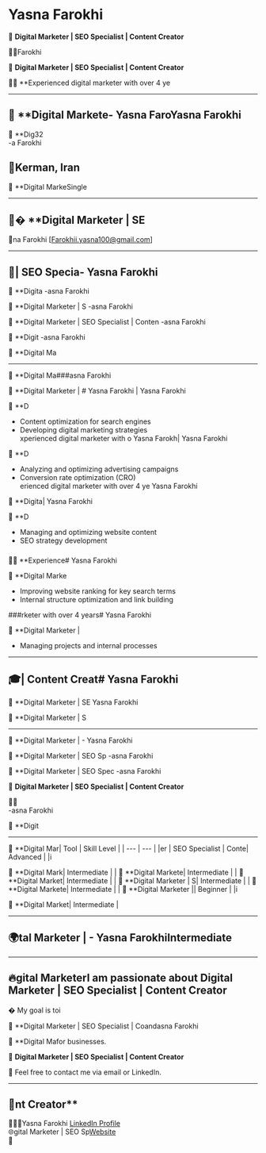 # Yasna Farokhi  

🎯 **Digital Marketer | SEO Specialist | Content Creator**  

👩‍💻Farokhi  

🎯 **Digital Marketer | SEO Specialist | Content Creator**  

👩‍💻 **Experienced digital marketer with over 4 ye 

---


🎯 **Digital Markete- Yasna FaroYasna Farokhi  
-

🎯 **Dig32  
-a Farokhi  

🎯Kerman, Iran  
- 

🎯 **Digital MarkeSingle  

---

## 📌� **Digital Marketer | SE  
📧na Farokhi  [Farokhii.yasna100@gmail.com]

---

## 🎯| SEO Specia- Yasna Farokhi  

🎯 **Digita 
-asna Farokhi  

🎯 **Digital Marketer | S 
-asna Farokhi  

🎯 **Digital Marketer | SEO Specialist | Conten 
-asna Farokhi  

🎯 **Digit 
-asna Farokhi  

🎯 **Digital Ma 

---



🎯 **Digital Ma###asna Farokhi  

🎯 **Digital Marketer | # Yasna Farokhi  | Yasna Farokhi  

🎯 **D 
- Content optimization for search engines  
- Developing digital marketing strategies  
xperienced digital marketer with o  Yasna Farokh| Yasna Farokhi  

🎯 **D 
- Analyzing and optimizing advertising campaigns  
- Conversion rate optimization (CRO)  
erienced digital marketer with over 4 ye  Yasna Farokhi  

🎯 **Digita| Yasna Farokhi  

🎯 **D 
- Managing and optimizing website content  
- SEO strategy development  

###

👩‍💻 **Experience# Yasna Farokhi  

🎯 **Digital Marke 
- Improving website ranking for key search terms  
- Internal structure optimization and link building  

###rketer with over 4 years# Yasna Farokhi  

🎯 **Digital Marketer | 
- Managing projects and internal processes  

---

## 🎓| Content Creat# Yasna Farokhi  

🎯 **Digital Marketer | SE  Yasna Farokhi  

🎯 **Digital Marketer | S 

---



🎯 **Digital Marketer | - Yasna Farokhi  

🎯 **Digital Marketer | SEO Sp 
-asna Farokhi  

🎯 **Digital Marketer | SEO Spec 
-asna Farokhi  

🎯 **Digital Marketer | SEO Specialist | Content Creator**  

👩‍💻  
-asna Farokhi  

🎯 **Digit 

---



🎯 **Digital Mar| Tool | Skill Level |
| --- | --- |
|er | SEO Specialist | Conte| Advanced |
|i  

🎯 **Digital Mark| Intermediate |
|
🎯 **Digital Markete| Intermediate |
|
🎯 **Digital Market| Intermediate |
|
🎯 **Digital Marketer | S| Intermediate |
|
🎯 **Digital Markete| Intermediate |
|
🎯 **Digital Marketer || Beginner |
|i  

🎯 **Digital Market| Intermediate |

---

## 🌍tal Marketer | - Yasna FarokhiIntermediate  

---

## 🔥gital MarketerI am passionate about **Digital Marketer | SEO Specialist | Content Creator**  

� My goal is toi  

🎯 **Digital Marketer | SEO Specialist | Coandasna Farokhi  

🎯 **Digital Mafor businesses.  

🚀 **Digital Marketer | SEO Specialist | Content Creator**  


📩 Feel free to contact me via email or LinkedIn.  

---

## 📌nt Creator**  

👩‍💻🔗Yasna Farokhi  [LinkedIn Profile](#)  
🌐gital Marketer | SEO Sp[Website](#)  
📧
